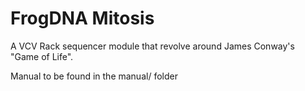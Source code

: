 # FrogDNA Mitosis

A VCV Rack sequencer module that revolve around James Conway's "Game of Life".

Manual to be found in the manual/ folder
